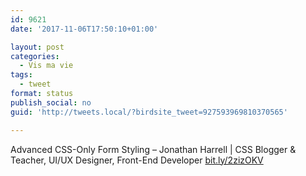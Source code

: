 ```yaml
---
id: 9621
date: '2017-11-06T17:50:10+01:00'

layout: post
categories:
  - Vis ma vie
tags:
  - tweet
format: status
publish_social: no
guid: 'http://tweets.local/?birdsite_tweet=927593969810370565'

---
```


Advanced CSS-Only Form Styling – Jonathan Harrell | CSS Blogger &amp; Teacher, UI/UX Designer, Front-End Developer [bit.ly/2zizOKV](http://bit.ly/2zizOKV)